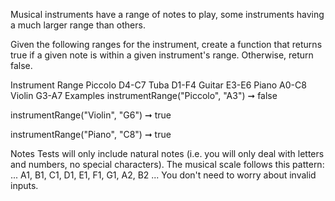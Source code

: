Musical instruments have a range of notes to play, some instruments having a much larger range than others.

Given the following ranges for the instrument, create a function that returns true if a given note is within a given instrument's range. Otherwise, return false.

Instrument	Range
Piccolo	D4-C7
Tuba	D1-F4
Guitar	E3-E6
Piano	A0-C8
Violin	G3-A7
Examples
instrumentRange("Piccolo", "A3") ➞ false

instrumentRange("Violin", "G6") ➞ true

instrumentRange("Piano", "C8") ➞ true

Notes
Tests will only include natural notes (i.e. you will only deal with letters and numbers, no special characters).
The musical scale follows this pattern: ... A1, B1, C1, D1, E1, F1, G1, A2, B2 ...
You don't need to worry about invalid inputs.